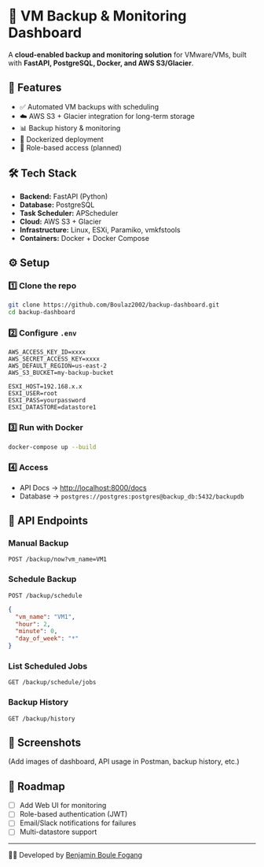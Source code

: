 # 💾 VM Backup & Monitoring Dashboard

A **cloud-enabled backup and monitoring solution** for VMware/VMs, built with **FastAPI, PostgreSQL, Docker, and AWS S3/Glacier**.

## 🚀 Features

* ✅ Automated VM backups with scheduling
* ☁️ AWS S3 + Glacier integration for long-term storage
* 📊 Backup history & monitoring
* 🐳 Dockerized deployment
* 🔐 Role-based access (planned)

## 🛠 Tech Stack

* **Backend:** FastAPI (Python)
* **Database:** PostgreSQL
* **Task Scheduler:** APScheduler
* **Cloud:** AWS S3 + Glacier
* **Infrastructure:** Linux, ESXi, Paramiko, vmkfstools
* **Containers:** Docker + Docker Compose

## ⚙️ Setup

### 1️⃣ Clone the repo

```bash
git clone https://github.com/Boulaz2002/backup-dashboard.git
cd backup-dashboard
```

### 2️⃣ Configure `.env`

```env
AWS_ACCESS_KEY_ID=xxxx
AWS_SECRET_ACCESS_KEY=xxxx
AWS_DEFAULT_REGION=us-east-2
AWS_S3_BUCKET=my-backup-bucket

ESXI_HOST=192.168.x.x
ESXI_USER=root
ESXI_PASS=yourpassword
ESXI_DATASTORE=datastore1
```

### 3️⃣ Run with Docker

```bash
docker-compose up --build
```

### 4️⃣ Access

* API Docs → [http://localhost:8000/docs](http://localhost:8000/docs)
* Database → `postgres://postgres:postgres@backup_db:5432/backupdb`

## 📡 API Endpoints

### Manual Backup

```http
POST /backup/now?vm_name=VM1
```

### Schedule Backup

```http
POST /backup/schedule
```

```json
{
  "vm_name": "VM1",
  "hour": 2,
  "minute": 0,
  "day_of_week": "*"
}
```

### List Scheduled Jobs

```http
GET /backup/schedule/jobs
```

### Backup History

```http
GET /backup/history
```

## 🗼 Screenshots

(Add images of dashboard, API usage in Postman, backup history, etc.)

## 📌 Roadmap

* [ ] Add Web UI for monitoring
* [ ] Role-based authentication (JWT)
* [ ] Email/Slack notifications for failures
* [ ] Multi-datastore support

---

👨‍💻 Developed by [Benjamin Boule Fogang](https://github.com/Boulaz2002)
